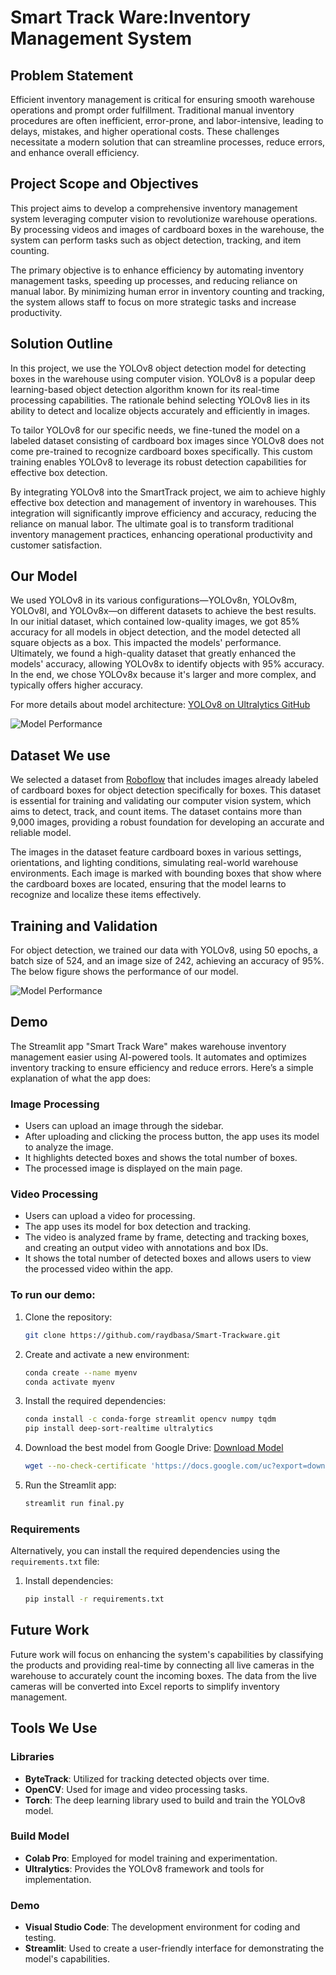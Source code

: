# Smart Track Ware:Inventory Management System

## Problem Statement
Efficient inventory management is critical for ensuring smooth warehouse operations and prompt order fulfillment. Traditional manual inventory procedures are often inefficient, error-prone, and labor-intensive, leading to delays, mistakes, and higher operational costs. These challenges necessitate a modern solution that can streamline processes, reduce errors, and enhance overall efficiency.

## Project Scope and Objectives
This project aims to develop a comprehensive inventory management system leveraging computer vision to revolutionize warehouse operations. By processing videos and images of cardboard boxes in the warehouse, the system can perform tasks such as object detection, tracking, and item counting.

The primary objective is to enhance efficiency by automating inventory management tasks, speeding up processes, and reducing reliance on manual labor. By minimizing human error in inventory counting and tracking, the system allows staff to focus on more strategic tasks and increase productivity.

## Solution Outline
In this project, we use the YOLOv8 object detection model for detecting boxes in the warehouse using computer vision. YOLOv8 is a popular deep learning-based object detection algorithm known for its real-time processing capabilities. The rationale behind selecting YOLOv8 lies in its ability to detect and localize objects accurately and efficiently in images.

To tailor YOLOv8 for our specific needs, we fine-tuned the model on a labeled dataset consisting of cardboard box images since YOLOv8 does not come pre-trained to recognize cardboard boxes specifically. This custom training enables YOLOv8 to leverage its robust detection capabilities for effective box detection.

By integrating YOLOv8 into the SmartTrack project, we aim to achieve highly effective box detection and management of inventory in warehouses. This integration will significantly improve efficiency and accuracy, reducing the reliance on manual labor. The ultimate goal is to transform traditional inventory management practices, enhancing operational productivity and customer satisfaction.

## Our Model
We used YOLOv8 in its various configurations—YOLOv8n, YOLOv8m, YOLOv8l, and YOLOv8x—on different datasets to achieve the best results. In our initial dataset, which contained low-quality images, we got 85% accuracy for all models in object detection, and the model detected all square objects as a box. This impacted the models' performance. Ultimately, we found a high-quality dataset that greatly enhanced the models' accuracy, allowing YOLOv8x to identify objects with 95% accuracy. In the end, we chose YOLOv8x because it's larger and more complex, and typically offers higher accuracy.

For more details about model architecture: [YOLOv8 on Ultralytics GitHub](https://github.com/ultralytics/ultralytics?tab=readme-ov-file)

![Model Performance](images/train_batch1.jpg)

## Dataset We use

We selected a dataset from  [Roboflow](https://universe.roboflow.com/carboard-box/carboard-box/dataset/2) that includes images already labeled of cardboard boxes for object detection specifically for boxes. This dataset is essential for training and validating our computer vision system, which aims to detect, track, and count items. The dataset contains more than 9,000 images, providing a robust foundation for developing an accurate and reliable model.

The images in the dataset feature cardboard boxes in various settings, orientations, and lighting conditions, simulating real-world warehouse environments. Each image is marked with bounding boxes that show where the cardboard boxes are located, ensuring that the model learns to recognize and localize these items effectively.

## Training and Validation
For object detection, we trained our data with YOLOv8, using 50 epochs, a batch size of 524, and an image size of 242, achieving an accuracy of 95%. The below figure shows the performance of our model.

![Model Performance](images/results.png)

## Demo
The Streamlit app "Smart Track Ware" makes warehouse inventory management easier using AI-powered tools. It automates and optimizes inventory tracking to ensure efficiency and reduce errors. Here’s a simple explanation of what the app does:

### Image Processing
- Users can upload an image through the sidebar.
- After uploading and clicking the process button, the app uses its model to analyze the image.
- It highlights detected boxes and shows the total number of boxes.
- The processed image is displayed on the main page.

### Video Processing
- Users can upload a video for processing.
- The app uses its model for box detection and tracking.
- The video is analyzed frame by frame, detecting and tracking boxes, and creating an output video with annotations and box IDs.
- It shows the total number of detected boxes and allows users to view the processed video within the app.

### To run our demo:
1. Clone the repository:
    ```sh
    git clone https://github.com/raydbasa/Smart-Trackware.git
    ```
2. Create and activate a new environment:
    ```sh
    conda create --name myenv
    conda activate myenv
    ```
3. Install the required dependencies:
    ```sh
    conda install -c conda-forge streamlit opencv numpy tqdm
    pip install deep-sort-realtime ultralytics
    ```
4. Download the best model from Google Drive:
    [Download Model](https://drive.google.com/file/d/1149lReYp0oRzCkeXYup-ERXzX6O1huRA/view?usp=drive_link)
    ```sh
    wget --no-check-certificate 'https://docs.google.com/uc?export=download&id=1149lReYp0oRzCkeXYup-ERXzX6O1huRA' -O best_model.pth
    ```
5. Run the Streamlit app:
    ```sh
    streamlit run final.py
    ```

### Requirements
Alternatively, you can install the required dependencies using the `requirements.txt` file:
1. Install dependencies:
    ```sh
    pip install -r requirements.txt
    ```
    
## Future Work
Future work will focus on enhancing the system's capabilities by classifying the products and providing real-time by connecting all live cameras in the warehouse to accurately count the incoming boxes. The data from the live cameras will be converted into Excel reports to simplify inventory management.


## Tools We Use
### Libraries
- **ByteTrack**: Utilized for tracking detected objects over time.
- **OpenCV**: Used for image and video processing tasks.
- **Torch**: The deep learning library used to build and train the YOLOv8 model.

### Build Model
- **Colab Pro**: Employed for model training and experimentation.
- **Ultralytics**: Provides the YOLOv8 framework and tools for implementation.

### Demo
- **Visual Studio Code**: The development environment for coding and testing.
- **Streamlit**: Used to create a user-friendly interface for demonstrating the model's capabilities.
